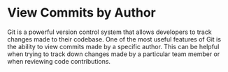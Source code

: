# View Commits by Author

Git is a powerful version control system that allows developers to track changes made to their codebase. One of the most useful features of Git is the ability to view commits made by a specific author. This can be helpful when trying to track down changes made by a particular team member or when reviewing code contributions.
